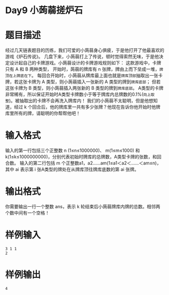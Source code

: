 # Day9 小蒟蒻搓炉石

# 题目描述
经过几天链表题目的历练，我们可爱的小蒟蒻身心俱疲，于是他打开了他最喜欢的游戏《炉石传说》。
几盘下来，小蒟蒻打上了传说，顿时觉得索然无味，于是他决定设计起自己的卡牌游戏。小蒟蒻设计的卡牌游戏规则如下：
这款游戏中，卡牌只有 A 和 B 两种类型， 开始时，蒟蒻的牌库有 n 张牌，牌由上而下垒成一堆，`牌顶在上牌底在下`。
每回合开始时，小蒟蒻从牌库最上面也就是`牌库顶部`抽取出一张卡牌，若这张卡牌为 A 类型，则小蒟蒻插入一张新的 A 类型的牌到`牌库底部`；
但若这张卡牌为 B 类型，则小蒟蒻插入两张新的 B 类型的牌到`牌库底部`。
A类型的卡牌非常稀有，所以保证开始时A类型卡牌数小于等于牌库内总牌数的0.1%(`向上取整`)。被抽取出的卡牌不会再洗入牌库内！
我们的小蒟蒻不太聪明，但是他想知道，经过 k 个回合后，他的牌库里一共有多少张牌？他现在告诉你他开始时他牌库里所有的牌，请聪明的你帮帮他吧！

# 输入格式
输入的第一行包括三个正整数 n (1≤n≤1000000)、 m(1≤m≤1000) 和 k(1≤k≤1000000000)，分别代表初始时牌库的总牌数，A类型卡牌的张数，和回合数。
输入的第二行包括 m 个正整数a1，a2……am(1≤a1＜a2＜……＜am≤n)，其中 ai 表示第 i 张A类型的牌处在从牌库顶往牌库底数的第 ai 张牌。

# 输出格式
你需要输出一行一个整数 ans，表示 k 轮结束后小蒟蒻牌库内牌的总数。相邻两个数中间有一个空格！

# 样例输入
	3 1 1
	2

# 样例输出
	4

